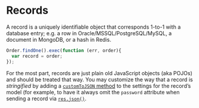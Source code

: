 # Records

A record is a uniquely identifiable object that corresponds 1-to-1 with a database entry; e.g. a row in Oracle/MSSQL/PostgreSQL/MySQL, a document in MongoDB, or a hash in Redis.

```js
Order.findOne().exec(function (err, order){
  var record = order;
});
```

For the most part, records are just plain old JavaScript objects (aka POJOs) and should be treated that way.  You may customize the way that a record is _stringified_ by adding a [`customToJSON` method](http://sailsjs.com/documentation/concepts/models-and-orm/model-settings#?customtojson) to the settings for the record&rsquo;s model (for example, to have it always omit the `password` attribute when sending a record via [`res.json()`](http://sailsjs.com/documentation/reference/response-res/res-json).



<docmeta name="displayName" value="Records">
